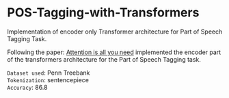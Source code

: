 # POS-Tagging-with-Transformers
Implementation of encoder only Transformer architecture for Part of Speech Tagging Task.<br>

Following the paper: [Attention is all you need](https://arxiv.org/abs/1706.03762) implemented the encoder part of the transformers architecture for the
Part of Speech Tagging task.<br>

`Dataset used`:  Penn Treebank<br>
`Tokenization`: sentencepiece<br>
`Accuracy`: 86.8
